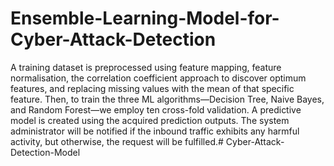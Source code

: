 # Ensemble-Learning-Model-for-Cyber-Attack-Detection
A training dataset is preprocessed using feature mapping, feature normalisation, the correlation coefficient approach to discover optimum features, and replacing missing values with the mean of that specific feature. Then, to train the three ML algorithms—Decision Tree, Naive Bayes, and Random Forest—we employ ten cross-fold validation. A predictive model is created using the acquired prediction outputs. The system administrator will be notified if the inbound traffic exhibits any harmful activity, but otherwise, the request will be fulfilled.# Cyber-Attack-Detection-Model
